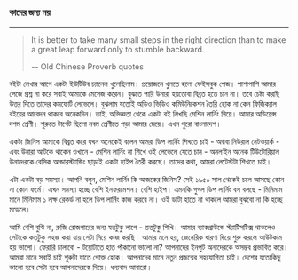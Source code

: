 ### কাদের জন্য নয়

---

> It is better to take many small steps in the right direction than to make a great leap forward only to stumble backward.
>
> -- Old Chinese Proverb quotes

বইটা লেখার আগে একটা ইউটিউব চ্যানেল খুলেছিলাম। প্রয়োজনে খুলতে হলো ফেইসবুক পেজ। পাশাপাশি আমার পেজে প্রশ্ন না করে সবাই আমাকে মেসেজ করেন। বুঝতে পারি উনারা হয়তোবা বিব্রত হতে চান না। তবে চেষ্টা করছি উত্তর দিতে তাদের কমফোর্ট লেভেলে। বুঝলাম যতোই অডিও ভিডিও কমিউনিকেশন তৈরি হোক না কেন ফিজিক্যাল বইয়ের আবেদন থাকবে অনেকদিন। তাই, অভিজ্ঞতা থেকে একটা বই লিখছি মেশিন লার্নিং নিয়ে। আমার অডিয়েন্স দশম শ্রেণী। শুরুতে টার্গেট ছিলো নবম শ্রেণীতে পড়া আমার মেয়ে। এখন পুরো বাংলাদেশ।

একটা জিনিস আমাকে বিব্রত করে যখন অনেকেই বলেন আমরা ডিপ লার্নিং শিখতে চাই - অথবা নিউরাল নেটওয়ার্ক - এবং উনারা আটকে থাকেন ওখানে - মেশিন লার্নিং না শিখে ওই লেভেলে যেতে চান - অনলাইন অনেক টিউটোরিয়াল উনাদেরকে বেসিক আন্ডারস্ট্যান্ডিং ছাড়াই একটা হাইপ তৈরী করছে। তাদের কথা, আমরা লেটেস্টটা শিখতে চাই।

এটা একটা বড় সমস্যা। আপনি বলুন, মেশিন লার্নিং কি আজকের জিনিস? সেই ১৯৫০ সাল থেকেই চলে আসছে কোন না কোন ফর্মে। এখন সমস্যা হচ্ছে বেশি ইনফরমেশন। বেশি হাইপ। এমনকি গুগল ডিপ লার্নিং বস বলছে - মিনিমাম মানে মিনিমাম ১ লক্ষ রেকর্ড না হলে ডিপ লার্নিং কাজ করবে না। ওই ডাটা হাতে না থাকলে আমরা বুঝবো না কি হচ্ছে মডেলে।

আমি বেশি বুঝি না, রুজি রোজগারের জন্য যতটুকু লাগে - ততটুকু শিখি। আমার ব্যাকগ্রাউন্ডে স্ট্যাটিসটিক্স থাকলেও সেটাকে কতটুকু সহজ করা যায় সেটা নিয়ে কাজ করছি। আমার মনে হয়, জেনেরিক ধারণা দিয়ে শুরু করলে আউটকাম হয় ভালো। ফেরারি চালাবো - টয়োটাতে হাত পাঁকানো ভালো না? আপনাদের ইনপুট অন্যদেরকে অসম্ভব প্রভাবিত করে। আমরা মানে সবাই চাই শুরুটা যাতে পোক্ত হোক। আপনাদের মানে নতুন প্রজন্মের সহযোগিতা চাই। দেশের যতোকিছু ভালো হবে সেটা হবে আপনাদেরকে দিয়ে। ধন্যবাদ আবারো।

